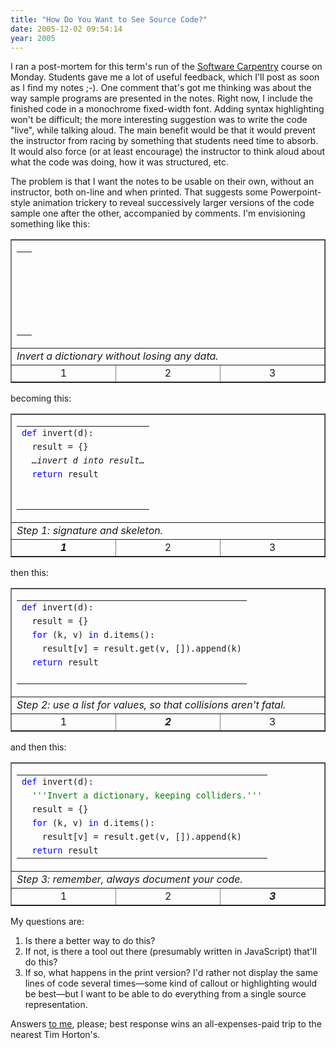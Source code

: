 ```yaml
---
title: "How Do You Want to See Source Code?"
date: 2005-12-02 09:54:14
year: 2005
---
```

I ran a post-mortem for this term's run of the <a href="https://carpentries.org/">Software Carpentry</a> course on Monday.  Students gave me a lot of useful feedback, which I'll post as soon as I find my notes ;-).  One comment that's got me thinking was about the way sample programs are presented in the notes.  Right now, I include the finished code in a monochrome fixed-width font.  Adding syntax highlighting won't be difficult; the more interesting suggestion was to write the code "live", while talking aloud.  The main benefit would be that it would prevent the instructor from racing by something that students need time to absorb.  It would also force (or at least encourage) the instructor to think aloud about what the code was doing, how it was structured, etc.

The problem is that I want the notes to be usable on their own, without an instructor, both on-line and when printed.  That suggests some Powerpoint-style animation trickery to reveal successively larger versions of the code sample one after the other, accompanied by comments.  I'm envisioning something like this:
<table border="1">
<tr>
<td colspan="3" style="width: 500px">
<table>
<tr>
<td><code> </code></td>
</tr>
<tr>
<td><code> </code></td>
</tr>
<tr>
<td><code> </code></td>
</tr>
<tr>
<td><code> </code></td>
</tr>
<tr>
<td><code> </code></td>
</tr>
<tr>
<td><code> </code></td>
</tr>
</table>
</td>
</tr>
<tr>
<td colspan="3"><em>Invert a dictionary without losing any data.</em></td>
</tr>
<tr>
<td align="center">1</td>
<td align="center">2</td>
<td align="center">3</td>
</tr>
</table>
becoming this:
<table border="1">
<tr>
<td colspan="3" style="width: 500px">
<table>
<tr>
<td><code><font color="blue">def</font> invert(d):</code></td>
</tr>
<tr>
<td><code>  result = {}</code></td>
</tr>
<tr>
<td><code>  <em>…invert d into result…</em></code></td>
</tr>
<tr>
<td><code>  <font color="blue">return</font> result</code></td>
</tr>
<tr>
<td><code> </code></td>
</tr>
<tr>
<td><code> </code></td>
</tr>
</table>
</td>
</tr>
<tr>
<td colspan="3"><em>Step 1: signature and skeleton.</em></td>
</tr>
<tr>
<td align="center"><strong><em>1</em></strong></td>
<td align="center">2</td>
<td align="center">3</td>
</tr>
</table>
then this:
<table border="1">
<tr>
<td colspan="3" style="width: 500px">
<table>
<tr>
<td><code><font color="blue">def</font> invert(d):</code></td>
</tr>
<tr>
<td><code>  result = {}</code></td>
</tr>
<tr>
<td><code>  <font color="blue">for</font> (k, v) <font color="blue">in</font> d.items():</code></td>
</tr>
<tr>
<td><code>    result[v] = result.get(v, []).append(k)</code></td>
</tr>
<tr>
<td><code>  <font color="blue">return</font> result</code></td>
</tr>
<tr>
<td><code> </code></td>
</tr>
</table>
</td>
</tr>
<tr>
<td colspan="3"><em>Step 2: use a list for values, so that collisions aren't fatal.</em></td>
</tr>
<tr>
<td align="center">1</td>
<td align="center"><strong><em>2</em></strong></td>
<td align="center">3</td>
</tr>
</table>
and then this:
<table border="1">
<tr>
<td colspan="3" style="width: 500px">
<table>
<tr>
<td><code><font color="blue">def</font> invert(d):</code></td>
</tr>
<tr>
<td><code>  <font color="green">'''Invert a dictionary, keeping colliders.'''</font></code></td>
</tr>
<tr>
<td><code>  result = {}</code></td>
</tr>
<tr>
<td><code>  <font color="blue">for</font> (k, v) <font color="blue">in</font> d.items():</code></td>
</tr>
<tr>
<td><code>    result[v] = result.get(v, []).append(k)</code></td>
</tr>
<tr>
<td><code>  <font color="blue">return</font> result</code></td>
</tr>
</table>
</td>
</tr>
<tr>
<td colspan="3"><em>Step 3: remember, always document your code.</em></td>
</tr>
<tr>
<td align="center">1</td>
<td align="center">2</td>
<td align="center"><strong><em>3</em></strong></td>
</tr>
</table>
My questions are:
<ol>
  <li>Is there a better way to do this?</li>
  <li>If not, is there a tool out there (presumably written in JavaScript) that'll do this?</li>
  <li>If so, what happens in the print version?  I'd rather not display the same lines of code several times—some kind of callout or highlighting would be best—but I want to be able to do everything from a single source representation.</li>
</ol>
Answers <a href="mailto:{{site.author.email}}">to me</a>, please; best response wins an all-expenses-paid trip to the nearest Tim Horton's.
